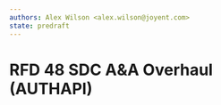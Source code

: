 ```yaml
---
authors: Alex Wilson <alex.wilson@joyent.com>
state: predraft
---
```


# RFD 48 SDC A&A Overhaul (AUTHAPI)
